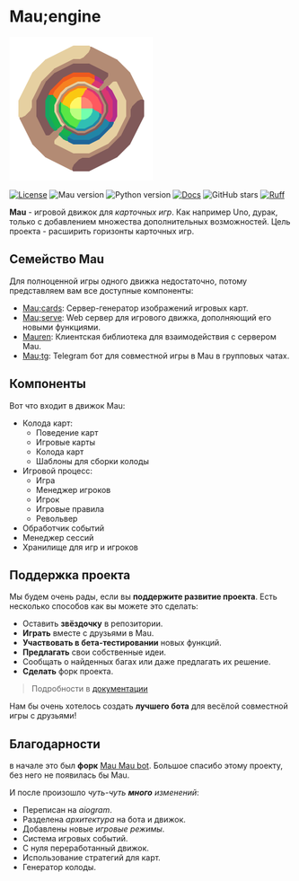 # Mau;engine

<img src="./docs/assets/logo.png" width="256"></img>

[![License](https://img.shields.io/badge/License-AGPL%20v3-red?style=flat&labelColor=%23B38B74&color=%23FF595F)](./LICENSE)
![Mau version](https://img.shields.io/badge/dynamic/toml?url=https%3A%2F%2Fcodeberg.org%2FSalormoon%2Fmauno%2Fraw%2Fbranch%2Fmain%2Fpyproject.toml&query=project.version&prefix=v&style=flat&label=Mau&labelColor=%23B38B74&color=%2373FFAD)
![Python version](https://img.shields.io/badge/dynamic/toml?url=https%3A%2F%2Fcodeberg.org%2FSalormoon%2Fmauno%2Fraw%2Fbranch%2Fmain%2Fpyproject.toml&query=project.requires-python&style=flat&logo=python&logoColor=%23B38B74&label=python&labelColor=%23805959&color=%232185A6)
[![Docs](https://img.shields.io/badge/docs-miroq-%2300cc99?style=flat&labelColor=%23805959&color=%2330BFB3&link=https%3A%2F%2Fmau.miroq.ru%2Fdocs%2F)](https://mau.miroq.ru/docs/)
![GitHub stars](https://img.shields.io/github/stars/miroqru/mauno?style=flat&logo=github&logoColor=%23E6D0A1&label=Stars&labelColor=%23805959&color=%23FFF766)
[![Ruff](https://img.shields.io/endpoint?url=https://raw.githubusercontent.com/astral-sh/ruff/main/assets/badge/v2.json)](https://github.com/astral-sh/ruff)

**Mau** - игровой движок для *карточных игр*. Как например Uno, дурак, только с добавлением
множества дополнительных возможностей.
Цель проекта - расширить горизонты карточных игр.

## Семейство Mau
Для полноценной игры одного движка недостаточно, потому представляем вам все
доступные компоненты:

- [Mau;cards](https://github.com/miroqru/mau-cards):
  Сервер-генератор изображений игровых карт.
- [Mau;serve](https://github.con/miroqru/mauserver):
  Web сервер для игрового движка, дополняющий его новыми функциями.
- [Mauren](https://github.com/miroqru/mauren):
  Клиентская библиотека для взаимодействия с сервером Mau.
- [Mau;tg](https://github.con/miroqru/mau-tg):
  Telegram бот для совместной игры в Mau в групповых чатах.

## Компоненты
Вот что входит в движок Mau:

- Колода карт:
  - Поведение карт
  - Игровые карты
  - Колода карт
  - Шаблоны для сборки колоды
- Игровой процесс:
  - Игра
  - Менеджер игроков
  - Игрок
  - Игровые правила
  - Револьвер
- Обработчик событий
- Менеджер сессий
- Хранилище для игр и игроков

## Поддержка проекта
Мы будем очень рады, если вы **поддержите развитие проекта**.
Есть несколько способов как вы можете это сделать:

- Оставить **звёздочку** в репозитории.
- **Играть** вместе с друзьями в Mau.
- **Участвовать в бета-тестировании** новых функций.
- **Предлагать** свои собственные идеи.
- Сообщать о найденных багах или даже предлагать их решение.
- **Сделать** форк проекта.

> Подробности в [документации](https://mau.miroq.ru/docs/use/maintenance)

Нам бы очень хотелось создать **лучшего бота** для весёлой совместной игры с друзьями!

## Благодарности

в начале это был **форк** [Mau Mau bot](https://github.com/jh0ker/mau_mau_bot).
Большое спасибо этому проекту, без него не появилась бы Mau.

И после произошло *чуть-чуть **много** изменений*:
- Переписан на *aiogram*.
- Разделена *архитектура* на бота и движок.
- Добавлены новые *игровые режимы*.
- Система игровых событий.
- С нуля переработанный движок.
- Использование стратегий для карт.
- Генератор колоды.
